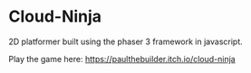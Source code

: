 # Cloud-Ninja
2D platformer built using the phaser 3 framework in javascript. 

Play the game here: https://paulthebuilder.itch.io/cloud-ninja
